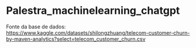 # Palestra_machinelearning_chatgpt
Fonte da base de dados: https://www.kaggle.com/datasets/shilongzhuang/telecom-customer-churn-by-maven-analytics?select=telecom_customer_churn.csv
